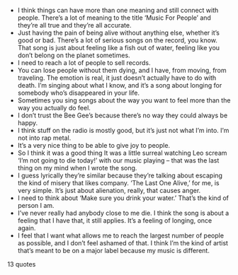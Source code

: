  - I think things can have more than one meaning and still connect with people. There’s a lot of meaning to the title ‘Music For People’ and they’re all true and they’re all accurate.
 - Just having the pain of being alive without anything else, whether it’s good or bad. There’s a lot of serious songs on the record, you know. That song is just about feeling like a fish out of water, feeling like you don’t belong on the planet sometimes.
 - I need to reach a lot of people to sell records.
 - You can lose people without them dying, and I have, from moving, from traveling. The emotion is real, it just doesn’t actually have to do with death. I’m singing about what I know, and it’s a song about longing for somebody who’s disappeared in your life.
 - Sometimes you sing songs about the way you want to feel more than the way you actually do feel.
 - I don’t trust the Bee Gee’s because there’s no way they could always be happy.
 - I think stuff on the radio is mostly good, but it’s just not what I’m into. I’m not into rap metal.
 - It’s a very nice thing to be able to give joy to people.
 - So I think it was a good thing It was a little surreal watching Leo scream ‘I’m not going to die today!’ with our music playing – that was the last thing on my mind when I wrote the song.
 - I guess lyrically they’re similar because they’re talking about escaping the kind of misery that likes company. ‘The Last One Alive,’ for me, is very simple. It’s just about alienation, really, that causes anger.
 - I need to think about ‘Make sure you drink your water.’ That’s the kind of person I am.
 - I’ve never really had anybody close to me die. I think the song is about a feeling that I have that, it still applies. It’s a feeling of longing, once again.
 - I feel that I want what allows me to reach the largest number of people as possible, and I don’t feel ashamed of that. I think I’m the kind of artist that’s meant to be on a major label because my music is different.

13 quotes